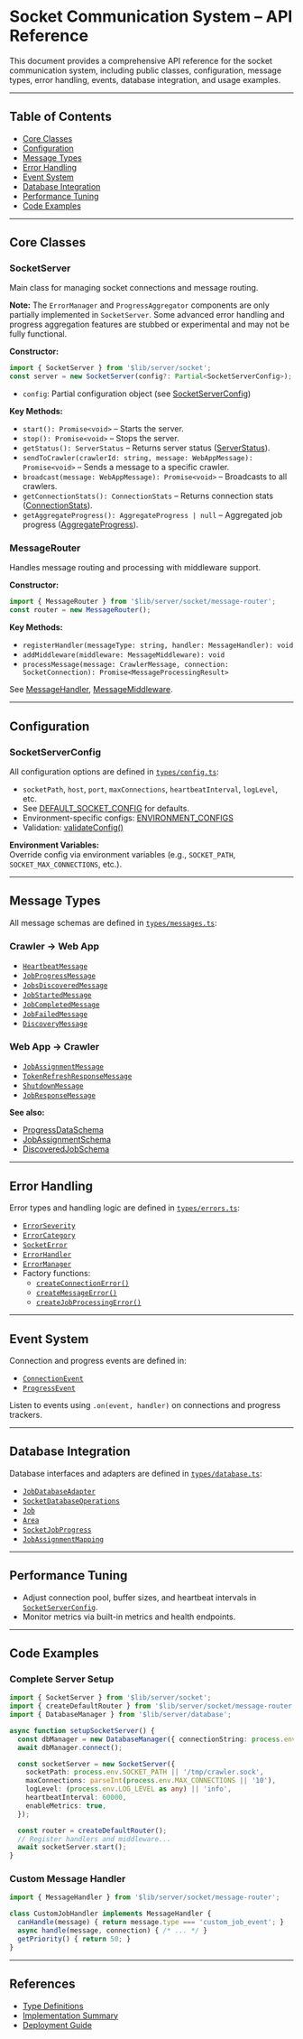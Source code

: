 # Socket Communication System – API Reference

This document provides a comprehensive API reference for the socket communication system, including public classes, configuration, message types, error handling, events, database integration, and usage examples.

---

## Table of Contents

- [Core Classes](#core-classes)
- [Configuration](#configuration)
- [Message Types](#message-types)
- [Error Handling](#error-handling)
- [Event System](#event-system)
- [Database Integration](#database-integration)
- [Performance Tuning](#performance-tuning)
- [Code Examples](#code-examples)

---

## Core Classes

### SocketServer

Main class for managing socket connections and message routing.

**Note:** The `ErrorManager` and `ProgressAggregator` components are only partially implemented in `SocketServer`. Some advanced error handling and progress aggregation features are stubbed or experimental and may not be fully functional.

**Constructor:**
```typescript
import { SocketServer } from '$lib/server/socket';
const server = new SocketServer(config?: Partial<SocketServerConfig>);
```

- `config`: Partial configuration object (see [SocketServerConfig](../src/lib/server/socket/types/config.ts:2))

**Key Methods:**
- `start(): Promise<void>` – Starts the server.
- `stop(): Promise<void>` – Stops the server.
- `getStatus(): ServerStatus` – Returns server status ([ServerStatus](../src/lib/server/socket/API_REFERENCE.md#serverstatus)).
- `sendToCrawler(crawlerId: string, message: WebAppMessage): Promise<void>` – Sends a message to a specific crawler.
- `broadcast(message: WebAppMessage): Promise<void>` – Broadcasts to all crawlers.
- `getConnectionStats(): ConnectionStats` – Returns connection stats ([ConnectionStats](../src/lib/server/socket/types/connection.ts:33)).
- `getAggregateProgress(): AggregateProgress | null` – Aggregated job progress ([AggregateProgress](../src/lib/server/socket/types/progress.ts:215)).

### MessageRouter

Handles message routing and processing with middleware support.

**Constructor:**
```typescript
import { MessageRouter } from '$lib/server/socket/message-router';
const router = new MessageRouter();
```

**Key Methods:**
- `registerHandler(messageType: string, handler: MessageHandler): void`
- `addMiddleware(middleware: MessageMiddleware): void`
- `processMessage(message: CrawlerMessage, connection: SocketConnection): Promise<MessageProcessingResult>`

See [MessageHandler](../src/lib/server/socket/message-router.ts), [MessageMiddleware](../src/lib/server/socket/message-router.ts).

---

## Configuration

### SocketServerConfig

All configuration options are defined in [`types/config.ts`](../src/lib/server/socket/types/config.ts:2):

- `socketPath`, `host`, `port`, `maxConnections`, `heartbeatInterval`, `logLevel`, etc.
- See [DEFAULT_SOCKET_CONFIG](../src/lib/server/socket/types/config.ts:50) for defaults.
- Environment-specific configs: [ENVIRONMENT_CONFIGS](../src/lib/server/socket/types/config.ts:104)
- Validation: [validateConfig()](../src/lib/server/socket/types/config.ts:134)

**Environment Variables:**  
Override config via environment variables (e.g., `SOCKET_PATH`, `SOCKET_MAX_CONNECTIONS`, etc.).

---

## Message Types

All message schemas are defined in [`types/messages.ts`](../src/lib/server/socket/types/messages.ts):

### Crawler → Web App

- [`HeartbeatMessage`](../src/lib/server/socket/types/messages.ts:103)
- [`JobProgressMessage`](../src/lib/server/socket/types/messages.ts:122)
- [`JobsDiscoveredMessage`](../src/lib/server/socket/types/messages.ts:167)
- [`JobStartedMessage`](../src/lib/server/socket/types/messages.ts:114)
- [`JobCompletedMessage`](../src/lib/server/socket/types/messages.ts:140)
- [`JobFailedMessage`](../src/lib/server/socket/types/messages.ts:152)
- [`DiscoveryMessage`](../src/lib/server/socket/types/messages.ts:192)

### Web App → Crawler

- [`JobAssignmentMessage`](../src/lib/server/socket/types/messages.ts:198)
- [`TokenRefreshResponseMessage`](../src/lib/server/socket/types/messages.ts:211)
- [`ShutdownMessage`](../src/lib/server/socket/types/messages.ts:220)
- [`JobResponseMessage`](../src/lib/server/socket/types/messages.ts:204)

**See also:**  
- [ProgressDataSchema](../src/lib/server/socket/types/messages.ts:18)
- [JobAssignmentSchema](../src/lib/server/socket/types/messages.ts:33)
- [DiscoveredJobSchema](../src/lib/server/socket/types/messages.ts:60)

---

## Error Handling

Error types and handling logic are defined in [`types/errors.ts`](../src/lib/server/socket/types/errors.ts):

- [`ErrorSeverity`](../src/lib/server/socket/types/errors.ts:2)
- [`ErrorCategory`](../src/lib/server/socket/types/errors.ts:10)
- [`SocketError`](../src/lib/server/socket/types/errors.ts:109)
- [`ErrorHandler`](../src/lib/server/socket/types/errors.ts:156)
- [`ErrorManager`](../src/lib/server/socket/types/errors.ts:242)
- Factory functions:  
  - [`createConnectionError()`](../src/lib/server/socket/types/errors.ts:276)
  - [`createMessageError()`](../src/lib/server/socket/types/errors.ts:291)
  - [`createJobProcessingError()`](../src/lib/server/socket/types/errors.ts:306)

---

## Event System

Connection and progress events are defined in:

- [`ConnectionEvent`](../src/lib/server/socket/types/connection.ts:99)
- [`ProgressEvent`](../src/lib/server/socket/types/progress.ts:195)

Listen to events using `.on(event, handler)` on connections and progress trackers.

---

## Database Integration

Database interfaces and adapters are defined in [`types/database.ts`](../src/lib/server/socket/types/database.ts):

- [`JobDatabaseAdapter`](../src/lib/server/socket/types/database.ts:78)
- [`SocketDatabaseOperations`](../src/lib/server/socket/types/database.ts:193)
- [`Job`](../src/lib/server/socket/types/database.ts:12)
- [`Area`](../src/lib/server/socket/types/database.ts:54)
- [`SocketJobProgress`](../src/lib/server/socket/types/database.ts:134)
- [`JobAssignmentMapping`](../src/lib/server/socket/types/database.ts:180)

---

## Performance Tuning

- Adjust connection pool, buffer sizes, and heartbeat intervals in [`SocketServerConfig`](../src/lib/server/socket/types/config.ts:2).
- Monitor metrics via built-in metrics and health endpoints.

---

## Code Examples

### Complete Server Setup

```typescript
import { SocketServer } from '$lib/server/socket';
import { createDefaultRouter } from '$lib/server/socket/message-router';
import { DatabaseManager } from '$lib/server/database';

async function setupSocketServer() {
  const dbManager = new DatabaseManager({ connectionString: process.env.DATABASE_URL });
  await dbManager.connect();

  const socketServer = new SocketServer({
    socketPath: process.env.SOCKET_PATH || '/tmp/crawler.sock',
    maxConnections: parseInt(process.env.MAX_CONNECTIONS || '10'),
    logLevel: (process.env.LOG_LEVEL as any) || 'info',
    heartbeatInterval: 60000,
    enableMetrics: true,
  });

  const router = createDefaultRouter();
  // Register handlers and middleware...
  await socketServer.start();
}
```

### Custom Message Handler

```typescript
import { MessageHandler } from '$lib/server/socket/message-router';

class CustomJobHandler implements MessageHandler {
  canHandle(message) { return message.type === 'custom_job_event'; }
  async handle(message, connection) { /* ... */ }
  getPriority() { return 50; }
}
```

---

## References

- [Type Definitions](../src/lib/server/socket/types/)
- [Implementation Summary](./socket-implementation.md)
- [Deployment Guide](./socket-deployment.md)
